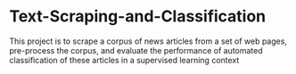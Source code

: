 # Text-Scraping-and-Classification
This project is to scrape a corpus of news articles from a set of web pages, pre-process the corpus, and evaluate the performance of automated classification of these articles in a supervised learning context
